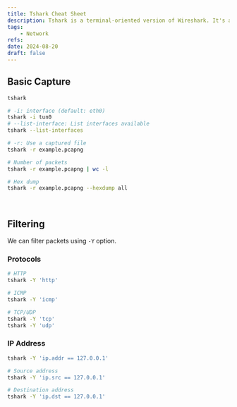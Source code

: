 ```yaml
---
title: Tshark Cheat Sheet
description: Tshark is a terminal-oriented version of Wireshark. It's a network protocol analyzer.
tags:
    - Network
refs:
date: 2024-08-20
draft: false
---
```


## Basic Capture

```sh
tshark

# -i: interface (default: eth0)
tshark -i tun0
# --list-interface: List interfaces available
tshark --list-interfaces

# -r: Use a captured file
tshark -r example.pcapng

# Number of packets
tshark -r example.pcapng | wc -l

# Hex dump
tshark -r example.pcapng --hexdump all
```

<br />

## Filtering

We can filter packets using `-Y` option.

### Protocols

```bash
# HTTP
tshark -Y 'http'

# ICMP
tshark -Y 'icmp'

# TCP/UDP
tshark -Y 'tcp'
tshark -Y 'udp'
```

### IP Address

```bash
tshark -Y 'ip.addr == 127.0.0.1'

# Source address
tshark -Y 'ip.src == 127.0.0.1'

# Destination address
tshark -Y 'ip.dst == 127.0.0.1'
```

<br />
